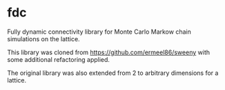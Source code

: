# fdc
Fully dynamic connectivity library for Monte Carlo Markow chain simulations on the lattice.

This library was cloned from https://github.com/ermeel86/sweeny with some additional refactoring applied.

The original library was also extended from 2 to arbitrary dimensions for a lattice.
